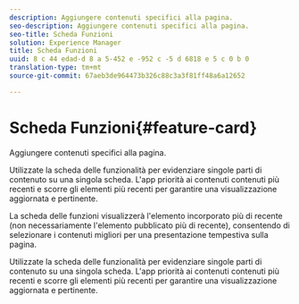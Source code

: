 ```yaml
---
description: Aggiungere contenuti specifici alla pagina.
seo-description: Aggiungere contenuti specifici alla pagina.
seo-title: Scheda Funzioni
solution: Experience Manager
title: Scheda Funzioni
uuid: 8 c 44 edad-d 8 a 5-452 e -952 c -5 d 6818 e 5 c 0 b 0
translation-type: tm+mt
source-git-commit: 67aeb3de964473b326c88c3a3f81ff48a6a12652

---
```



# Scheda Funzioni{#feature-card}

Aggiungere contenuti specifici alla pagina.

Utilizzate la scheda delle funzionalità per evidenziare singole parti di contenuto su una singola scheda. L'app priorità ai contenuti contenuti più recenti e scorre gli elementi più recenti per garantire una visualizzazione aggiornata e pertinente.

La scheda delle funzioni visualizzerà l'elemento incorporato più di recente (non necessariamente l'elemento pubblicato più di recente), consentendo di selezionare i contenuti migliori per una presentazione tempestiva sulla pagina.

Utilizzate la scheda delle funzionalità per evidenziare singole parti di contenuto su una singola scheda. L'app priorità ai contenuti contenuti più recenti e scorre gli elementi più recenti per garantire una visualizzazione aggiornata e pertinente.
